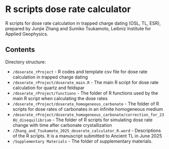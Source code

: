 # R scripts dose rate calculator

R scripts for dose rate calculation in trapped charge dating (OSL, TL, ESR), prepared by Junjie Zhang and Sumiko Tsukamoto, Leibniz Institute for Applied Geophysics.

## Contents

Directory structure:
* `/doserate_rProject` - R codes and template csv file for dose rate calculation in trapped charge dating
* `/doserate_rProject/doserate_main.R` - The main R script for dose rate calculation for quartz and feldspar
* `/doserate_rProject/functions` - The folder of R functions used by the main R script when calculating the dose rates
* `/doserate_rProject/doserate_homogeneous_carbonate` - The folder of R scripts for dose rates of carbonates in an infinite homogeneous medium
* `/doserate_rProject/doserate_homogeneous_carbonate/correction_for_238U_disequilibrium` - The folder of R scripts for simulating dose rate change with time after carbonate crystallization
* `/Zhang_and_Tsukamoto_2025_doserate_calculator_R.word` - Descriptions of the R scripts. It is a manuscript submitted to Ancient TL in June 2025
* `/Supplementary Materials` - The folder of supplementary materials.   

